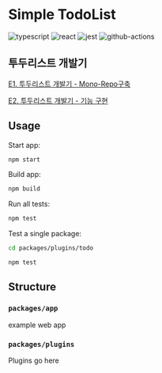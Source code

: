# Simple TodoList

![typescript](https://img.shields.io/badge/-Typescript-3178C6?logo=typescript&logoColor=white)
![react](https://img.shields.io/badge/-React-2088FF?logo=react&logoColor=white)
![jest](https://img.shields.io/badge/-Jest-C21325?logo=github-actions&logoColor=white)
![github-actions](https://img.shields.io/badge/github%20actions-2088FF?logo=github-actions&logoColor=white)

## 투두리스트 개발기

[E1. 투두리스트 개발기 - Mono-Repo구축](https://sinijeong.github.io/2022/04/24/todolist-series-01.html)

[E2. 투두리스트 개발기 - 기능 구현](https://sinijeong.github.io/2022/04/26/todolist-series-02.html)

## Usage

Start app:

```bash
npm start
```

Build app:

```bash
npm build
```

Run all tests:

```bash
npm test
```

Test a single package:

```bash
cd packages/plugins/todo

npm test
```

## Structure

### `packages/app`

example web app

### `packages/plugins`

Plugins go here

